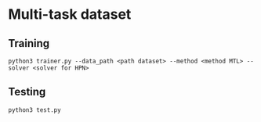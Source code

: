 # Multi-task dataset
## Training
```
python3 trainer.py --data_path <path dataset> --method <method MTL> --solver <solver for HPN>
```
## Testing
```
python3 test.py
```